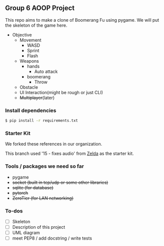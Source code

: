 ## Group 6 AOOP Project
This repo aims to make a clone of Boomerang Fu using pygame. We will put the skeleton of the game here.

- Objective
    - Movement    
        - WASD
        - Sprint
        - Flash
    - Weapons
        - hands
            - Auto attack      
        - boomerang     
            - Throw
    - Obstacle
    - UI Interaction(might be rough or just CLI)
    - ~~Multiplayer~~(later)

### Install dependencies
```sh
$ pip install -r requirements.txt
```

### Starter Kit 
We forked these references in our organization.

This branch used '15 - fixes audio' from [Zelda](https://github.com/clear-code-projects/Zelda) as the starter kit.

### Tools / packages we need so far
- pygame
- ~~socket (built in tcp/udp or some other libraries)~~
- ~~sqlite (for database)~~
- ~~pytorch~~
- ~~ZeroTier (for LAN networking)~~

### To-dos
- [ ] Skeleton
- [ ] Description of this project
- [ ] UML diagram
- [ ] meet PEP8 / add docstring / write tests

